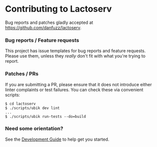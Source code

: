 Contributing to Lactoserv
=========================

Bug reports and patches gladly accepted at
<https://github.com/danfuzz/lactoserv>.

### Bug reports / Feature requests

This project has issue templates for bug reports and feature requests. Please
use them, unless they _really_ don't fit with what you're trying to report.

### Patches / PRs

If you are submitting a PR, please ensure that it does not introduce either
linter complaints or test failures. You can check these via convenient scripts:

```
$ cd lactoserv
$ ./scripts/ubik dev lint
...
$ ./scripts/ubik run-tests --do=build
```

### Need some orientation?

See the [Development Guide](doc/development.md) to help get you started.
